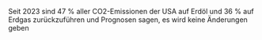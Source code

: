 Seit 2023 sind 47 % aller CO2-Emissionen der USA auf Erdöl und 36 % auf Erdgas zurückzuführen und Prognosen sagen, es wird keine Änderungen geben
